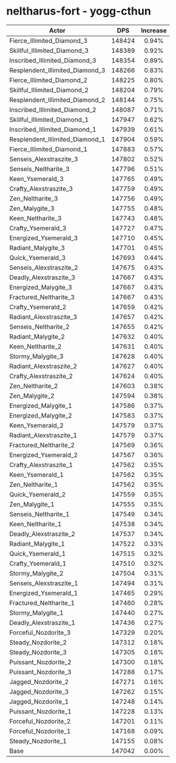 # neltharus-fort - yogg-cthun
| Actor | DPS | Increase |
|---|:---:|:---:|
|Fierce_Illimited_Diamond_3|148424|0.94%|
|Skillful_Illimited_Diamond_3|148389|0.92%|
|Inscribed_Illimited_Diamond_3|148354|0.89%|
|Resplendent_Illimited_Diamond_3|148266|0.83%|
|Fierce_Illimited_Diamond_2|148225|0.80%|
|Skillful_Illimited_Diamond_2|148204|0.79%|
|Resplendent_Illimited_Diamond_2|148144|0.75%|
|Inscribed_Illimited_Diamond_2|148087|0.71%|
|Skillful_Illimited_Diamond_1|147947|0.62%|
|Inscribed_Illimited_Diamond_1|147939|0.61%|
|Resplendent_Illimited_Diamond_1|147904|0.59%|
|Fierce_Illimited_Diamond_1|147883|0.57%|
|Senseis_Alexstraszite_3|147802|0.52%|
|Senseis_Neltharite_3|147796|0.51%|
|Keen_Ysemerald_3|147765|0.49%|
|Crafty_Alexstraszite_3|147759|0.49%|
|Zen_Neltharite_3|147756|0.49%|
|Zen_Malygite_3|147755|0.48%|
|Keen_Neltharite_3|147743|0.48%|
|Crafty_Ysemerald_3|147727|0.47%|
|Energized_Ysemerald_3|147710|0.45%|
|Radiant_Malygite_3|147701|0.45%|
|Quick_Ysemerald_3|147693|0.44%|
|Senseis_Alexstraszite_2|147675|0.43%|
|Deadly_Alexstraszite_3|147667|0.43%|
|Energized_Malygite_3|147667|0.43%|
|Fractured_Neltharite_3|147667|0.43%|
|Crafty_Ysemerald_2|147659|0.42%|
|Radiant_Alexstraszite_3|147657|0.42%|
|Senseis_Neltharite_2|147655|0.42%|
|Radiant_Malygite_2|147632|0.40%|
|Keen_Neltharite_2|147631|0.40%|
|Stormy_Malygite_3|147628|0.40%|
|Radiant_Alexstraszite_2|147627|0.40%|
|Crafty_Alexstraszite_2|147624|0.40%|
|Zen_Neltharite_2|147603|0.38%|
|Zen_Malygite_2|147594|0.38%|
|Energized_Malygite_1|147586|0.37%|
|Energized_Malygite_2|147583|0.37%|
|Keen_Ysemerald_2|147579|0.37%|
|Radiant_Alexstraszite_1|147579|0.37%|
|Fractured_Neltharite_2|147569|0.36%|
|Energized_Ysemerald_2|147567|0.36%|
|Crafty_Alexstraszite_1|147562|0.35%|
|Keen_Ysemerald_1|147562|0.35%|
|Zen_Neltharite_1|147562|0.35%|
|Quick_Ysemerald_2|147559|0.35%|
|Zen_Malygite_1|147555|0.35%|
|Senseis_Neltharite_1|147549|0.34%|
|Keen_Neltharite_1|147538|0.34%|
|Deadly_Alexstraszite_2|147537|0.34%|
|Radiant_Malygite_1|147522|0.33%|
|Quick_Ysemerald_1|147515|0.32%|
|Crafty_Ysemerald_1|147510|0.32%|
|Stormy_Malygite_2|147504|0.31%|
|Senseis_Alexstraszite_1|147494|0.31%|
|Energized_Ysemerald_1|147465|0.29%|
|Fractured_Neltharite_1|147460|0.28%|
|Stormy_Malygite_1|147440|0.27%|
|Deadly_Alexstraszite_1|147436|0.27%|
|Forceful_Nozdorite_3|147329|0.20%|
|Steady_Nozdorite_2|147312|0.18%|
|Steady_Nozdorite_3|147305|0.18%|
|Puissant_Nozdorite_2|147300|0.18%|
|Puissant_Nozdorite_3|147288|0.17%|
|Jagged_Nozdorite_2|147271|0.16%|
|Jagged_Nozdorite_3|147262|0.15%|
|Jagged_Nozdorite_1|147248|0.14%|
|Puissant_Nozdorite_1|147228|0.13%|
|Forceful_Nozdorite_2|147201|0.11%|
|Forceful_Nozdorite_1|147168|0.09%|
|Steady_Nozdorite_1|147155|0.08%|
|Base|147042|0.00%|
